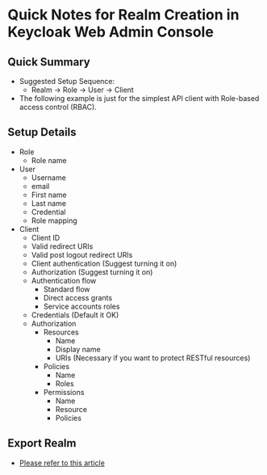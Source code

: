 # Quick Notes for Realm Creation in Keycloak Web Admin Console

## Quick Summary
- Suggested Setup Sequence:
  - Realm -> Role -> User -> Client
- The following example is just for the simplest API client with Role-based access control (RBAC).

## Setup Details
- Role
  - Role name 
- User
  - Username
  - email
  - First name
  - Last name
  - Credential
  - Role mapping
- Client
  - Client ID
  - Valid redirect URIs
  - Valid post logout redirect URIs
  - Client authentication (Suggest turning it on)
  - Authorization (Suggest turning it on)
  - Authentication flow
    - Standard flow
    - Direct access grants
    - Service accounts roles
  - Credentials (Default it OK)
  - Authorization
    - Resources
      - Name
      - Display name
      - URIs (Necessary if you want to protect RESTful resources)
    - Policies
      - Name 
      - Roles
    - Permissions
      - Name
      - Resource
      - Policies

## Export Realm
- [Please refer to this article](https://simonscholz.dev/tutorials/keycloak-realm-export-import)
